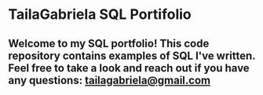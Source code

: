 # TailaGabriela SQL Portifolio
## Welcome to my SQL portfolio! This code repository contains examples of SQL I've written. Feel free to take a look and reach out if you have any questions: tailagabriela@gmail.com
